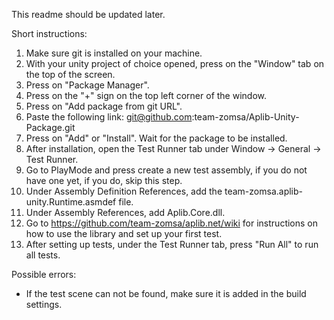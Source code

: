 This readme should be updated later.

Short instructions:
1. Make sure git is installed on your machine.
2. With your unity project of choice opened, press on the "Window" tab on the top of the screen.
3. Press on "Package Manager".
4. Press on the "+" sign on the top left corner of the window.
5. Press on "Add package from git URL".
6. Paste the following link: git@github.com:team-zomsa/Aplib-Unity-Package.git
7. Press on "Add" or "Install". Wait for the package to be installed.
8. After installation, open the Test Runner tab under Window -> General -> Test Runner.
9. Go to PlayMode and press create a new test assembly, if you do not have one yet, if you do, skip this step.
10. Under Assembly Definition References, add the team-zomsa.aplib-unity.Runtime.asmdef file.
11. Under Assembly References, add Aplib.Core.dll.
12. Go to https://github.com/team-zomsa/aplib.net/wiki for instructions on how to use the library and set up your first test.
13. After setting up tests, under the Test Runner tab, press "Run All" to run all tests.

Possible errors:
- If the test scene can not be found, make sure it is added in the build settings.